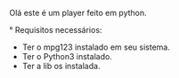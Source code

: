 Olá este é um player feito em python.

° Requisitos necessários:

- Ter o mpg123 instalado em seu sistema.
- Ter o Python3 instalado.
- Ter a lib os instalada.

